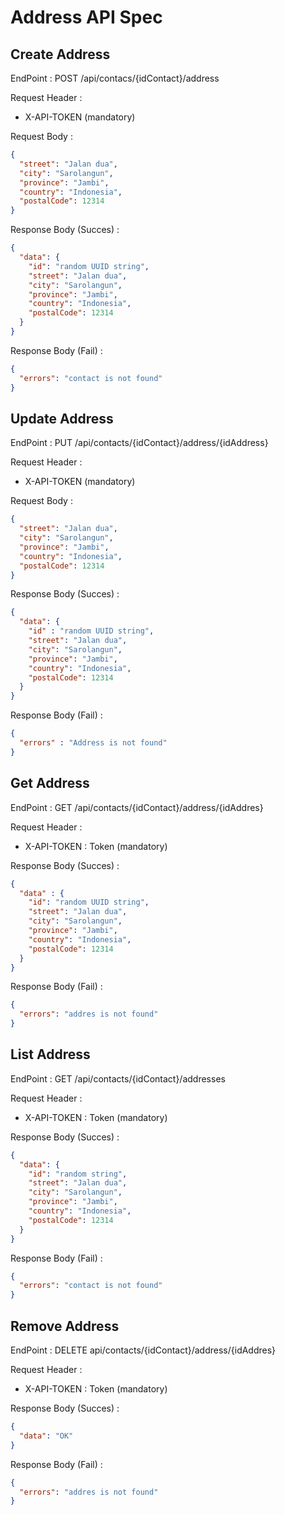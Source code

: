# Address API Spec

## Create Address
EndPoint : POST /api/contacs/{idContact}/address

Request Header :
- X-API-TOKEN (mandatory)

Request Body :
```json
{
  "street": "Jalan dua",
  "city": "Sarolangun",
  "province": "Jambi",
  "country": "Indonesia",
  "postalCode": 12314
}
```

Response Body (Succes) :
```json
{
  "data": {
    "id": "random UUID string",
    "street": "Jalan dua",
    "city": "Sarolangun",
    "province": "Jambi",
    "country": "Indonesia",
    "postalCode": 12314
  }
}
```

Response Body (Fail) :
```json
{
  "errors": "contact is not found"
}
```

## Update Address
EndPoint : PUT /api/contacts/{idContact}/address/{idAddress}

Request Header :
- X-API-TOKEN (mandatory)

Request Body :
```json
{
  "street": "Jalan dua",
  "city": "Sarolangun",
  "province": "Jambi",
  "country": "Indonesia",
  "postalCode": 12314
}
```

Response Body (Succes) :
```json
{
  "data": {
    "id" : "random UUID string",
    "street": "Jalan dua",
    "city": "Sarolangun",
    "province": "Jambi",
    "country": "Indonesia",
    "postalCode": 12314
  }
}
```

Response Body (Fail) :
```json
{
  "errors" : "Address is not found"
}
```

## Get Address
EndPoint : GET /api/contacts/{idContact}/address/{idAddres}

Request Header :
- X-API-TOKEN : Token (mandatory)

Response Body (Succes) :
```json
{
  "data" : {
    "id": "random UUID string",
    "street": "Jalan dua",
    "city": "Sarolangun",
    "province": "Jambi",
    "country": "Indonesia",
    "postalCode": 12314
  }
}
```

Response Body (Fail) :
```json
{
  "errors": "addres is not found"
}
```

## List Address
EndPoint : GET /api/contacts/{idContact}/addresses

Request Header :
- X-API-TOKEN : Token (mandatory)

Response Body (Succes) :
```json
{
  "data": {
    "id": "random string",
    "street": "Jalan dua",
    "city": "Sarolangun",
    "province": "Jambi",
    "country": "Indonesia",
    "postalCode": 12314
  }
}
```

Response Body (Fail) :
```json
{
  "errors": "contact is not found"
}
```

## Remove Address
EndPoint : DELETE api/contacts/{idContact}/address/{idAddres}

Request Header :
- X-API-TOKEN : Token (mandatory)

Response Body (Succes) :
```json
{
  "data": "OK"
}
```

Response Body (Fail) :
```json
{
  "errors": "addres is not found"
}
```






